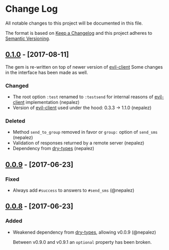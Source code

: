 # Change Log
All notable changes to this project will be documented in this file.

The format is based on [Keep a Changelog](http://keepachangelog.com/)
and this project adheres to [Semantic Versioning](http://semver.org/).

## [0.1.0] - [2017-08-11]

The gem is re-written on top of newer version of [evil-client]
Some changes in the interface has been made as well.

### Changed
- The root option `:test` renamed to `:testsend` for internal reasons of [evil-client][evil-client] implementation (nepalez)
- Version of [evil-client][evil-client] used under the hood: 0.3.3 -> 1.1.0 (nepalez)

### Deleted
- Method `send_to_group` removed in favor or `group:` option of `send_sms` (nepalez)
- Validation of responses returned by a remote server (nepalez)
- Dependency from [dry-types][dry-types] (nepalez)

## [0.0.9] - [2017-06-23]

### Fixed
- Always add `#success` to answers to `#send_sms` (@nepalez)

## [0.0.8] - [2017-06-23]

### Added
- Weakened dependency from [dry-types], allowing v0.0.9 (@nepalez)

  Between v0.9.0 and v0.9.1 an `optional` property has been broken.

[evil-client]: https://github.com/evilmartians/evil-client
[dry-types]: https://github.com/dry-rb/dry-types
[0.0.8]: https://github.com/nepalez/sms_aero/compare/v0.0.7...v0.0.8
[0.0.9]: https://github.com/nepalez/sms_aero/compare/v0.0.8...v0.0.9
[0.1.0]: https://github.com/nepalez/sms_aero/compare/v0.0.9...v0.1.0